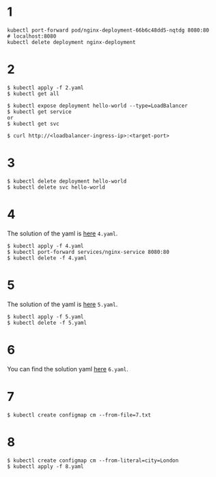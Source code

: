 # 1 

```
kubectl port-forward pod/nginx-deployment-66b6c48dd5-nqtdg 8080:80
# localhost:8080
kubectl delete deployment nginx-deployment
```

# 2

```
$ kubectl apply -f 2.yaml
$ kubectl get all

$ kubectl expose deployment hello-world --type=LoadBalancer
$ kubectl get service
or 
$ kubectl get svc

$ curl http://<loadbalancer-ingress-ip>:<target-port>
```

# 3

```
$ kubectl delete deployment hello-world
$ kubectl delete svc hello-world
```

# 4

The solution of the yaml is [here](4.yaml) `4.yaml`.

```
$ kubectl apply -f 4.yaml
$ kubectl port-forward services/nginx-service 8080:80
$ kubectl delete -f 4.yaml
```

# 5

The solution of the yaml is [here](5.yaml) `5.yaml`.

```
$ kubectl apply -f 5.yaml
$ kubectl delete -f 5.yaml
```

# 6

You can find the solution yaml [here](6.yaml) `6.yaml`.

# 7

```
$ kubectl create configmap cm --from-file=7.txt
```

# 8

```
$ kubectl create configmap cm --from-literal=city=London
$ kubectl apply -f 8.yaml
```
